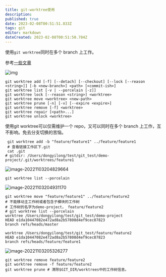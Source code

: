 ```yaml
---
title: git-worktree使用
description: 
published: true
date: 2023-02-08T00:51:51.833Z
tags: git
editor: markdown
dateCreated: 2023-02-08T00:51:50.784Z
---
```


使用`git worktree`同时在多个 branch 上工作。

<!-- more -->
<!-- markdownlint-disable MD041 MD002-->

参考[一些文章](https://blog.didispace.com/categories/Git/)

![img](https://pic1.zhimg.com/80/v2-1688c37a2c59e782b3d7e6b4f75ad7f4_1440w.webp)

```shell
git worktree add [-f] [--detach] [--checkout] [--lock [--reason <string>]] [-b <new-branch>] <path> [<commit-ish>]
git worktree list [-v | --porcelain [-z]]
git worktree lock [--reason <string>] <worktree>
git worktree move <worktree> <new-path>
git worktree prune [-n] [-v] [--expire <expire>]
git worktree remove [-f] <worktree>
git worktree repair [<path>...]
git worktree unlock <worktree>
```

使用git worktree可以仅需维护一个 repo，又可以同时在多个 branch 上工作，互不影响。免去分支切换的苦恼。

```shell
 git worktree add -b "feature/feature1" ../feature/feature1
 # 查看链接工作区下.git
 cat .git
# gitdir: /Users/dongyilong/test/git_test/demo-project/.git/worktrees/feature1
```

![image-20221103204829664](https://yilongdong-blog.oss-cn-hangzhou.aliyuncs.com/img/image-20221103204829664.png)

```shell
git worktree list --porcelain
```

![image-20221103204931170](https://yilongdong-blog.oss-cn-hangzhou.aliyuncs.com/img/image-20221103204931170.png)

```shell
git worktree move "feature/feature1" ../feature/feature2
# 不能移动主工作树或者包含子模块的工作树
# 工作树的名字为demo-project， feature/feature2
# git worktree list --porcelain
worktree /Users/dongyilong/test/git_test/demo-project
HEAD e1da10447082e472ad8a2b57808d4ef9cec87823
branch refs/heads/master

worktree /Users/dongyilong/test/git_test/feature/feature2
HEAD e1da10447082e472ad8a2b57808d4ef9cec87823
branch refs/heads/feature/feature1
```

![image-20221103205326277](https://yilongdong-blog.oss-cn-hangzhou.aliyuncs.com/img/image-20221103205326277.png)

```shell
git worktree remove feature/feature2
git worktree remove -f feature/feature2
git worktree prune # 清除$GIT_DIR/worktrees中的工作树信息。
```

